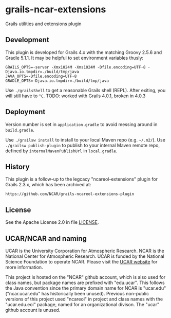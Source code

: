# grails-ncar-extensions

Grails utilities and extensions plugin

## Development

This plugin is developed for Grails 4.x with the matching Groovy 2.5.6 and Gradle 5.1.1.
It may be helpful to set environment variables thusly:

    GRAILS_OPTS=-server -Xmx1024M -Xms1024M -Dfile.encoding=UTF-8 -Djava.io.tmpdir=./build/tmp/java
    JAVA_OPTS=-Dfile.encoding=UTF-8
    GRADLE_OPTS=-Djava.io.tmpdir=./build/tmp/java

Use `./grailsShell` to get a reasonable Grails shell (REPL).
After exiting, you will still have to `^C`.
TODO: worked with Grails 4.0.1, broken in 4.0.3

## Deployment

Version number is set in `application.gradle` to avoid messing around in `build.gradle`.

Use `./grailsw install` to install to your local Maven repo (e.g. `~/.m2/`).
Use `./grailsw publish-plugin` to publish to your internal Maven remote repo,
defined by `internalMavenPublishUrl` in `local.gradle`.

## History

This plugin is a follow-up to the legcacy "ncareol-extensions" plugin
for Grails 2.3.x, which has been archived at:

    https://github.com/NCAR/grails-ncareol-extensions-plugin

## License

See the Apache License 2.0 in file [LICENSE](LICENSE).

## UCAR/NCAR and naming

UCAR is the University Corporation for Atmospheric Research.
NCAR is the National Center for Atmospheric Research.
UCAR is funded by the National Science Foundation to operate NCAR.
Please visit the [UCAR website](https://www.ucar.edu/) for more information.

This project is hosted on the "NCAR" github account, which is also
used for class names, but package names are prefixed with "edu.ucar".
This follows the Java convention since the primary domain name
for NCAR is "ucar.edu" ("ncar.ucar.edu" has historically been unused).
Previous non-public versions of this project used "ncareol"
in project and class names with the "ucar.edu.eol" package,
named for an organizational divison.
The "ucar" github account is unused.
